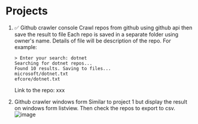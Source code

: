 # Projects

1. ✅ Github crawler console
   Crawl repos from github using github api then save the result to file
   Each repo is saved in a separate folder using owner's name. Details of file will be description of the repo.
   For example:
   ```
   > Enter your search: dotnet
   Searching for dotnet repos...
   Found 10 results. Saving to files...
   microsoft/dotnet.txt
   efcore/dotnet.txt
   ```
   Link to the repo: xxx
   
2. Github crawler windows form
   Similar to project 1 but display the result on windows form listview. Then check the repos to export to csv.
   ![image](https://github.com/oclockvn/learning-projects/assets/3783976/4eb316cb-f87c-41e1-ba8a-760cc4fea1fa)
